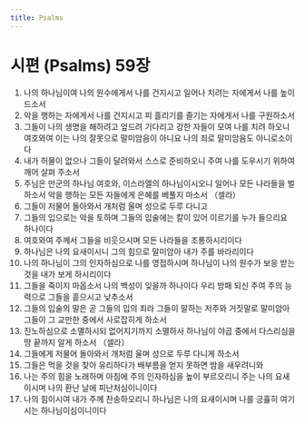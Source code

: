 ```yaml
---
title: Psalms
---
```


# 시편 (Psalms) 59장
1. 나의 하나님이여 나의 원수에게서 나를 건지시고 일어나 치려는 자에게서 나를 높이 드소서
1. 악을 행하는 자에게서 나를 건지시고 피 흘리기를 즐기는 자에게서 나를 구원하소서
1. 그들이 나의 생명을 해하려고 엎드려 기다리고 강한 자들이 모여 나를 치려 하오니 여호와여 이는 나의 잘못으로 말미암음이 아니요 나의 죄로 말미암음도 아니로소이다
1. 내가 허물이 없으나 그들이 달려와서 스스로 준비하오니 주여 나를 도우시기 위하여 깨어 살펴 주소서
1. 주님은 만군의 하나님 여호와, 이스라엘의 하나님이시오니 일어나 모든 나라들을 벌하소서 악을 행하는 모든 자들에게 은혜를 베풀지 마소서 （셀라）
1. 그들이 저물어 돌아와서 개처럼 울며 성으로 두루 다니고
1. 그들의 입으로는 악을 토하며 그들의 입술에는 칼이 있어 이르기를 누가 들으리요 하나이다
1. 여호와여 주께서 그들을 비웃으시며 모든 나라들을 조롱하시리이다
1. 하나님은 나의 요새이시니 그의 힘으로 말미암아 내가 주를 바라리이다
1. 나의 하나님이 그의 인자하심으로 나를 영접하시며 하나님이 나의 원수가 보응 받는 것을 내가 보게 하시리이다
1. 그들을 죽이지 마옵소서 나의 백성이 잊을까 하나이다 우리 방패 되신 주여 주의 능력으로 그들을 흩으시고 낮추소서
1. 그들의 입술의 말은 곧 그들의 입의 죄라 그들이 말하는 저주와 거짓말로 말미암아 그들이 그 교만한 중에서 사로잡히게 하소서
1. 진노하심으로 소멸하시되 없어지기까지 소멸하사 하나님이 야곱 중에서 다스리심을 땅 끝까지 알게 하소서 （셀라）
1. 그들에게 저물어 돌아와서 개처럼 울며 성으로 두루 다니게 하소서
1. 그들은 먹을 것을 찾아 유리하다가 배부름을 얻지 못하면 밤을 새우려니와
1. 나는 주의 힘을 노래하며 아침에 주의 인자하심을 높이 부르오리니 주는 나의 요새이시며 나의 환난 날에 피난처심이니이다
1. 나의 힘이시여 내가 주께 찬송하오리니 하나님은 나의 요새이시며 나를 긍휼히 여기시는 하나님이심이니이다